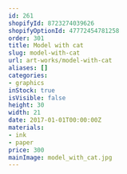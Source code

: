 ```yaml
---
id: 261
shopifyId: 8723274039626
shopifyOptionId: 47772454781258
order: 301
title: Model with cat
slug: model-with-cat
url: art-works/model-with-cat
aliases: []
categories:
- graphics
inStock: true
isVisible: false
height: 30
width: 21
date: 2017-01-01T00:00:00Z
materials:
- ink
- paper
price: 300
mainImage: model_with_cat.jpg
---
```

